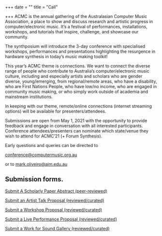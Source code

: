 +++
date = ""
title = "Call"

+++
ACMC is the annual gathering of the Australasian Computer Music Association, a place to show and discuss research and artistic progress in computer/electronic music. It’s a festival of performances, installations, workshops, and tutorials that inspire, challenge, and showcase our community.

The synthposium will introduce the 3-day conference with specialised workshops, performances and presentations highlighting the resurgence in hardware synthesis in today’s music making toolkit! 

This year’s ACMC theme is connections. We want to connect the diverse range of people who contribute to Australia’s computer/electronic music culture, including and especially artists and scholars who are gender diverse, young/emerging, from regional/remote areas, who have a disability, who are First Nations People, who have low/no income, who are engaged in  community music making, or who simply work outside of academia and mainstream institutions.

In keeping with our theme, remote/online connections (internet streaming options) will be available for presenters/attendees. 

Submissions are open from May 1, 2021 with the opportunity to provide feedback and engage in conversation with all interested participants. Conference attendees/presenters can nominate which state/venue they wish to attend for ACMC’21 (+ Forum Synthesis).

Early questions and queries can be directed to

[conference@computermusic.org.au](mailto:conference@computermusic.org.au)

or to [mark.oliveiro@aim.edu.au](mailto:mark.oliveiro@aim.edu.au)

## Submission forms. 

[Submit A Scholarly Paper Abstract (peer-reviewed)](/forms/scholarly-paper.html)

[Submit an Artist Talk Proposal (reviewed/curated)](/forms/artist-talk-form.html)

[Submit a Workshop Proposal (reviewed/curated)](/forms/workshop-form.html)

[Submit a Live Performance Proposal (reviewed/curated)](/forms/live-performance-form.html)

[Submit a Work for Sound Gallery (reviewed/curated)](/forms/sound-gallery-form.html)